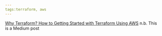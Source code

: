 ```yaml
---
tags:terraform, aws
---
```


[Why Terraform? How to Getting Started with Terraform Using AWS](https://faun.pub/why-terraform-how-to-getting-started-with-terraform-using-aws-3269527e921d)
n.b. This is a Medium post